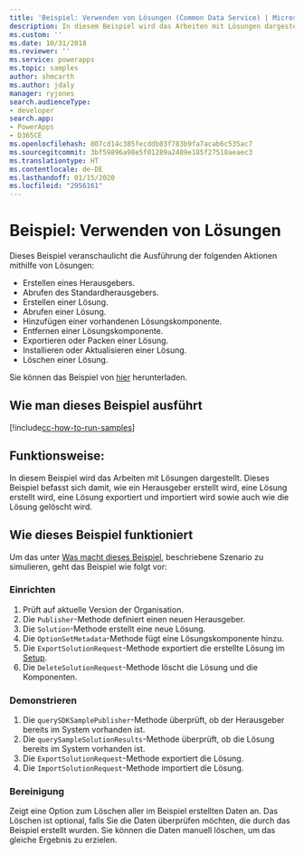 ```yaml
---
title: 'Beispiel: Verwenden von Lösungen (Common Data Service) | Microsoft-Dokumentation'
description: In diesem Beispiel wird das Arbeiten mit Lösungen dargestellt
ms.custom: ''
ms.date: 10/31/2018
ms.reviewer: ''
ms.service: powerapps
ms.topic: samples
author: shmcarth
ms.author: jdaly
manager: ryjones
search.audienceType:
- developer
search.app:
- PowerApps
- D365CE
ms.openlocfilehash: 807cd14c385fecddb03f783b9fa7acab6c535ac7
ms.sourcegitcommit: 3bf59896a98e5f01289a2489e185f27518aeaec3
ms.translationtype: HT
ms.contentlocale: de-DE
ms.lasthandoff: 01/15/2020
ms.locfileid: "2956161"
---
```

# <a name="sample-work-with-solutions"></a>Beispiel: Verwenden von Lösungen

<!-- https://docs.microsoft.com/dynamics365/customer-engagement/developer/sample-work-solutions -->

Dieses Beispiel veranschaulicht die Ausführung der folgenden Aktionen mithilfe von Lösungen:

- Erstellen eines Herausgebers.
- Abrufen des Standardherausgebers.
- Erstellen einer Lösung.
- Abrufen einer Lösung.
- Hinzufügen einer vorhandenen Lösungskomponente.
- Entfernen einer Lösungskomponente.
- Exportieren oder Packen einer Lösung.
- Installieren oder Aktualisieren einer Lösung.
- Löschen einer Lösung.

Sie können das Beispiel von [hier](https://github.com/Microsoft/PowerApps-Samples/tree/master/cds/orgsvc/C%23/WorkwithSolutions) herunterladen.

## <a name="how-to-run-this-sample"></a>Wie man dieses Beispiel ausführt

[!include[cc-how-to-run-samples](../../includes/cc-how-to-run-samples.md)]

## <a name="what-this-sample-does"></a>Funktionsweise:

In diesem Beispiel wird das Arbeiten mit Lösungen dargestellt. Dieses Beispiel befasst sich damit, wie ein Herausgeber erstellt wird, eine Lösung erstellt wird, eine Lösung exportiert und importiert wird sowie auch wie die Lösung gelöscht wird.

## <a name="how-this-sample-works"></a>Wie dieses Beispiel funktioniert

Um das unter [Was macht dieses Beispiel](#what-this-sample-does), beschriebene Szenario zu simulieren, geht das Beispiel wie folgt vor:

### <a name="setup"></a>Einrichten

1. Prüft auf aktuelle Version der Organisation.
1. Die `Publisher`-Methode definiert einen neuen Herausgeber. 
1. Die `Solution`-Methode erstellt eine neue Lösung.
1. Die `OptionSetMetadata`-Methode fügt eine Lösungskomponente hinzu.
1. Die `ExportSolutionRequest`-Methode exportiert die erstellte Lösung im [Setup](#setup).
1. Die `DeleteSolutionRequest`-Methode löscht die Lösung und die Komponenten.

### <a name="demonstrate"></a>Demonstrieren

1. Die `querySDKSamplePublisher`-Methode überprüft, ob der Herausgeber bereits im System vorhanden ist.
1. Die `querySampleSolutionResults`-Methode überprüft, ob die Lösung bereits im System vorhanden ist.
1. Die `ExportSolutionRequest`-Methode exportiert die Lösung.
1. Die `ImportSolutionRequest`-Methode importiert die Lösung.

### <a name="clean-up"></a>Bereinigung

Zeigt eine Option zum Löschen aller im Beispiel erstellten Daten an. Das Löschen ist optional, falls Sie die Daten überprüfen möchten, die durch das Beispiel erstellt wurden. Sie können die Daten manuell löschen, um das gleiche Ergebnis zu erzielen.
